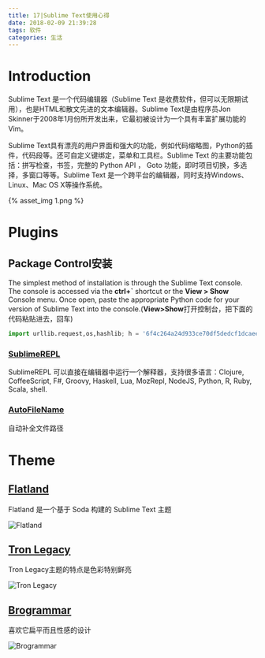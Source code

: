 ```yaml
---
title: 17|Sublime Text使用心得
date: 2018-02-09 21:39:28
tags: 软件
categories: 生活
---
```


# Introduction

Sublime Text 是一个代码编辑器（Sublime Text 是收费软件，但可以无限期试用），也是HTML和散文先进的文本编辑器。Sublime Text是由程序员Jon Skinner于2008年1月份所开发出来，它最初被设计为一个具有丰富扩展功能的Vim。

Sublime Text具有漂亮的用户界面和强大的功能，例如代码缩略图，Python的插件，代码段等。还可自定义键绑定，菜单和工具栏。Sublime Text 的主要功能包括：拼写检查，书签，完整的 Python API ， Goto 功能，即时项目切换，多选择，多窗口等等。Sublime Text 是一个跨平台的编辑器，同时支持Windows、Linux、Mac OS X等操作系统。

{% asset_img  1.png %}

<!--more-->

# Plugins

## Package Control安装

The simplest method of installation is through the Sublime Text console. The console is accessed via the **ctrl+`** shortcut or the **View > Show** Console menu. Once open, paste the appropriate Python code for your version of Sublime Text into the console.(**View>Show**打开控制台，把下面的代码粘贴进去，回车)

```python
import urllib.request,os,hashlib; h = '6f4c264a24d933ce70df5dedcf1dcaee' + 'ebe013ee18cced0ef93d5f746d80ef60'; pf = 'Package Control.sublime-package'; ipp = sublime.installed_packages_path(); urllib.request.install_opener( urllib.request.build_opener( urllib.request.ProxyHandler()) ); by = urllib.request.urlopen( 'http://packagecontrol.io/' + pf.replace(' ', '%20')).read(); dh = hashlib.sha256(by).hexdigest(); print('Error validating download (got %s instead of %s), please try manual install' % (dh, h)) if dh != h else open(os.path.join( ipp, pf), 'wb' ).write(by)
```

### [SublimeREPL](https://github.com/wuub/SublimeREPL)

SublimeREPL 可以直接在编辑器中运行一个解释器，支持很多语言：Clojure, CoffeeScript, F#, Groovy, Haskell, Lua, MozRepl, NodeJS, Python, R, Ruby, Scala, shell.

### [AutoFileName](https://github.com/BoundInCode/AutoFileName)

自动补全文件路径

# Theme

## [Flatland](https://github.com/thinkpixellab/flatland)

Flatland 是一个基于 Soda 构建的 Sublime Text 主题

![Flatland](2.png)

## [Tron Legacy](https://github.com/daylerees/colour-schemes/blob/master/sublime/legacy.tmTheme)

Tron Legacy主题的特点是色彩特别鲜亮

![Tron Legacy](3.png)

## [Brogrammar](https://github.com/kenwheeler/brogrammer-theme)

喜欢它扁平而且性感的设计

![Brogrammar](4.png)

